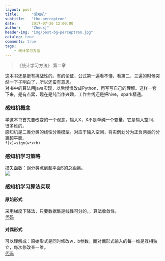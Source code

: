 ```yaml
---
layout: post
title:      "感知机"
subtitle:   "the-perceptron"
date:       2017-07-26 12:00:00
author:     "Zhouxj"
header-img: "img/post-bg-perceptron.jpg"
catalog: true
comments: true
tags:
    - 统计学习方法
---
```


> 《统计学习方法》 第二章

这本书还是挺有挑战性的。有的论证，公式第一遍看不懂，看第二，三遍的时候突然一下子明白了，所以还蛮有意思。<br>
对书中的算法用java实现，以后慢慢改成Python，再写写自己的理解。这样一套下来，是有点累，现在是纯当作兴趣，工作主线还是把hive，spark精通。<br>

### 感知机概念
学这本书首先要改变的一个观念，输入X，X不是单纯一个变量，它是输入空间，很多维的。<br>
感知机是二类分类的线性分类模型。对应于输入空间，将实例划分为正负两类的分离超平面。<br>
`f(x)=sign(w*x+b)`

### 感知机学习策略
损失函数：误分类点到超平面S的总距离。<br>
<img src="http://latex.codecogs.com/svg.latex?L(w,b) = - \sum\limits_{x_i\in{M}}y_i(w*x_i+b)" style="border:none;">
### 感知机学习算法实现
#### 原始形式
采用梯度下降法，只要数据集是线性可分的，，算法收敛性。<br>
[代码](https://github.com/archer811/MachineLearning/blob/master/Perceptron/PerceptionM.java)
#### 对偶形式
可以理解成：原始形式是同时修改w，b参数。而对偶形式输入的每一维是互相独立，每次修改某一维。<br>
[代码](https://github.com/archer811/MachineLearning/blob/master/Perceptron/DualM.java)